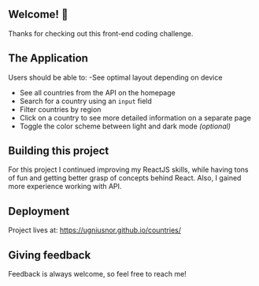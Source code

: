 ## Welcome! 👋

Thanks for checking out this front-end coding challenge.

## The Application

Users should be able to:
-See optimal layout depending on device
- See all countries from the API on the homepage
- Search for a country using an `input` field
- Filter countries by region
- Click on a country to see more detailed information on a separate page
- Toggle the color scheme between light and dark mode *(optional)*


## Building this project
For this project I continued improving my ReactJS skills, while having tons of fun and getting better grasp of concepts behind React.
Also, I gained more experience working with API.

## Deployment
Project lives at: https://ugniusnor.github.io/countries/


## Giving feedback

Feedback is always welcome, so feel free to reach me!

